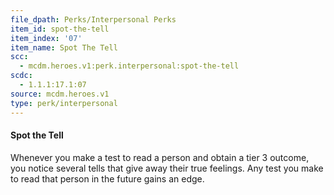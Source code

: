 ```yaml
---
file_dpath: Perks/Interpersonal Perks
item_id: spot-the-tell
item_index: '07'
item_name: Spot The Tell
scc:
  - mcdm.heroes.v1:perk.interpersonal:spot-the-tell
scdc:
  - 1.1.1:17.1:07
source: mcdm.heroes.v1
type: perk/interpersonal
---
```


#### Spot the Tell

Whenever you make a test to read a person and obtain a tier 3 outcome, you notice several tells that give away their true feelings. Any test you make to read that person in the future gains an edge.
